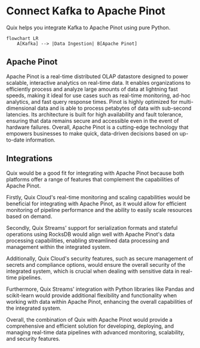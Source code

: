 # Connect Kafka to Apache Pinot

Quix helps you integrate Kafka to Apache Pinot using pure Python.

```mermaid
flowchart LR
    A[Kafka] --> |Data Ingestion| B[Apache Pinot]
```

## Apache Pinot

Apache Pinot is a real-time distributed OLAP datastore designed to power scalable, interactive analytics on real-time data. It enables organizations to efficiently process and analyze large amounts of data at lightning fast speeds, making it ideal for use cases such as real-time monitoring, ad-hoc analytics, and fast query response times. Pinot is highly optimized for multi-dimensional data and is able to process petabytes of data with sub-second latencies. Its architecture is built for high availability and fault tolerance, ensuring that data remains secure and accessible even in the event of hardware failures. Overall, Apache Pinot is a cutting-edge technology that empowers businesses to make quick, data-driven decisions based on up-to-date information.

## Integrations

Quix would be a good fit for integrating with Apache Pinot because both platforms offer a range of features that complement the capabilities of Apache Pinot.

Firstly, Quix Cloud's real-time monitoring and scaling capabilities would be beneficial for integrating with Apache Pinot, as it would allow for efficient monitoring of pipeline performance and the ability to easily scale resources based on demand.

Secondly, Quix Streams' support for serialization formats and stateful operations using RocksDB would align well with Apache Pinot's data processing capabilities, enabling streamlined data processing and management within the integrated system.

Additionally, Quix Cloud's security features, such as secure management of secrets and compliance options, would ensure the overall security of the integrated system, which is crucial when dealing with sensitive data in real-time pipelines.

Furthermore, Quix Streams' integration with Python libraries like Pandas and scikit-learn would provide additional flexibility and functionality when working with data within Apache Pinot, enhancing the overall capabilities of the integrated system.

Overall, the combination of Quix with Apache Pinot would provide a comprehensive and efficient solution for developing, deploying, and managing real-time data pipelines with advanced monitoring, scalability, and security features.

